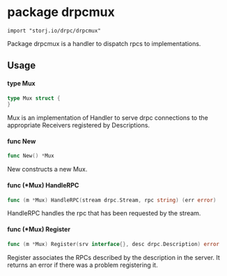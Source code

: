# package drpcmux

`import "storj.io/drpc/drpcmux"`

Package drpcmux is a handler to dispatch rpcs to implementations.

## Usage

#### type Mux

```go
type Mux struct {
}
```

Mux is an implementation of Handler to serve drpc connections to the appropriate
Receivers registered by Descriptions.

#### func  New

```go
func New() *Mux
```
New constructs a new Mux.

#### func (*Mux) HandleRPC

```go
func (m *Mux) HandleRPC(stream drpc.Stream, rpc string) (err error)
```
HandleRPC handles the rpc that has been requested by the stream.

#### func (*Mux) Register

```go
func (m *Mux) Register(srv interface{}, desc drpc.Description) error
```
Register associates the RPCs described by the description in the server. It
returns an error if there was a problem registering it.

